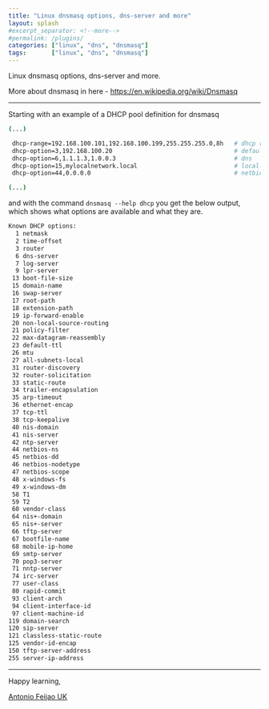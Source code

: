 ```yaml
---
title: "Linux dnsmasq options, dns-server and more"
layout: splash
#excerpt_separator: <!--more-->
#permalink: /plugins/
categories: ["linux", "dns", "dnsmasq"]
tags:       ["linux", "dns", "dnsmasq"]
---
```


Linux dnsmasq options, dns-server and more.

More about dnsmasq in here - <https://en.wikipedia.org/wiki/Dnsmasq>

---

Starting with an example of a DHCP pool definition for dnsmasq

```bash
(...)

 dhcp-range=192.168.100.101,192.168.100.199,255.255.255.0,8h   # dhcp range
 dhcp-option=3,192.168.100.20                                  # default-gateway
 dhcp-option=6,1.1.1.3,1.0.0.3                                 # dns
 dhcp-option=15,mylocalnetwork.local                           # local-domain
 dhcp-option=44,0.0.0.0                                        # netbios server. Disabling NetBIOS over TCP/IP can improve security by reducing the attack surface of a system. However, it may also impact the functionality of certain legacy applications and networked devices that rely on NetBIOS

(...)
```

and with the command `dnsmasq --help dhcp` you get the below output, which shows what options are available and what they are.

```bash
Known DHCP options:
  1 netmask
  2 time-offset
  3 router
  6 dns-server
  7 log-server
  9 lpr-server
 13 boot-file-size
 15 domain-name
 16 swap-server
 17 root-path
 18 extension-path
 19 ip-forward-enable
 20 non-local-source-routing
 21 policy-filter
 22 max-datagram-reassembly
 23 default-ttl
 26 mtu
 27 all-subnets-local
 31 router-discovery
 32 router-solicitation
 33 static-route
 34 trailer-encapsulation
 35 arp-timeout
 36 ethernet-encap
 37 tcp-ttl
 38 tcp-keepalive
 40 nis-domain
 41 nis-server
 42 ntp-server
 44 netbios-ns
 45 netbios-dd
 46 netbios-nodetype
 47 netbios-scope
 48 x-windows-fs
 49 x-windows-dm
 58 T1
 59 T2
 60 vendor-class
 64 nis+-domain
 65 nis+-server
 66 tftp-server
 67 bootfile-name
 68 mobile-ip-home
 69 smtp-server
 70 pop3-server
 71 nntp-server
 74 irc-server
 77 user-class
 80 rapid-commit
 93 client-arch
 94 client-interface-id
 97 client-machine-id
119 domain-search
120 sip-server
121 classless-static-route
125 vendor-id-encap
150 tftp-server-address
255 server-ip-address
```

---

Happy learning,

[Antonio Feijao UK](https://www.antoniofeijao.com/)

